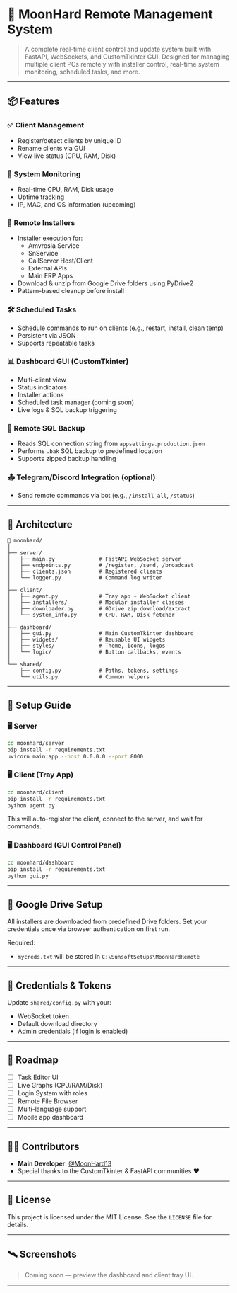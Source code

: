 
# 🌙 MoonHard Remote Management System

> A complete real-time client control and update system built with FastAPI, WebSockets, and CustomTkinter GUI. Designed for managing multiple client PCs remotely with installer control, real-time system monitoring, scheduled tasks, and more.

---

## 📦 Features

### ✅ Client Management
- Register/detect clients by unique ID
- Rename clients via GUI
- View live status (CPU, RAM, Disk)

### 🧠 System Monitoring
- Real-time CPU, RAM, Disk usage
- Uptime tracking
- IP, MAC, and OS information (upcoming)

### 📁 Remote Installers
- Installer execution for:
  - Amvrosia Service
  - SnService
  - CallServer Host/Client
  - External APIs
  - Main ERP Apps
- Download & unzip from Google Drive folders using PyDrive2
- Pattern-based cleanup before install

### 🛠️ Scheduled Tasks
- Schedule commands to run on clients (e.g., restart, install, clean temp)
- Persistent via JSON
- Supports repeatable tasks

### 📊 Dashboard GUI (CustomTkinter)
- Multi-client view
- Status indicators
- Installer actions
- Scheduled task manager (coming soon)
- Live logs & SQL backup triggering

### 🔁 Remote SQL Backup
- Reads SQL connection string from `appsettings.production.json`
- Performs `.bak` SQL backup to predefined location
- Supports zipped backup handling

### 📤 Telegram/Discord Integration (optional)
- Send remote commands via bot (e.g., `/install_all`, `/status`)

---

## 🧱 Architecture

```
📁 moonhard/
│
├── server/
│   ├── main.py              # FastAPI WebSocket server
│   ├── endpoints.py         # /register, /send, /broadcast
│   ├── clients.json         # Registered clients
│   └── logger.py            # Command log writer
│
├── client/
│   ├── agent.py             # Tray app + WebSocket client
│   ├── installers/          # Modular installer classes
│   ├── downloader.py        # GDrive zip download/extract
│   └── system_info.py       # CPU, RAM, Disk fetcher
│
├── dashboard/
│   ├── gui.py               # Main CustomTkinter dashboard
│   ├── widgets/             # Reusable UI widgets
│   ├── styles/              # Theme, icons, logos
│   └── logic/               # Button callbacks, events
│
└── shared/
    ├── config.py            # Paths, tokens, settings
    └── utils.py             # Common helpers
```

---

## 🚀 Setup Guide

### 🖥 Server

```bash
cd moonhard/server
pip install -r requirements.txt
uvicorn main:app --host 0.0.0.0 --port 8000
```

### 🖥 Client (Tray App)

```bash
cd moonhard/client
pip install -r requirements.txt
python agent.py
```

This will auto-register the client, connect to the server, and wait for commands.

### 🖥 Dashboard (GUI Control Panel)

```bash
cd moonhard/dashboard
pip install -r requirements.txt
python gui.py
```

---

## 📂 Google Drive Setup

All installers are downloaded from predefined Drive folders. Set your credentials once via browser authentication on first run.

Required:
- `mycreds.txt` will be stored in `C:\SunsoftSetups\MoonHardRemote`

---

## 🔐 Credentials & Tokens

Update `shared/config.py` with your:
- WebSocket token
- Default download directory
- Admin credentials (if login is enabled)

---

## 📓 Roadmap

- [ ] Task Editor UI
- [ ] Live Graphs (CPU/RAM/Disk)
- [ ] Login System with roles
- [ ] Remote File Browser
- [ ] Multi-language support
- [ ] Mobile app dashboard

---

## 🧑‍💻 Contributors

- **Main Developer**: [@MoonHard13](https://github.com/MoonHard13)
- Special thanks to the CustomTkinter & FastAPI communities ❤️

---

## 🪪 License

This project is licensed under the MIT License. See the `LICENSE` file for details.

---

## 🛰 Screenshots

> Coming soon — preview the dashboard and client tray UI.

---
